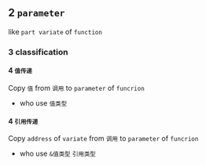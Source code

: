 ## 2 `parameter` 
like `part variate` of `function` 

### 3  classification
#### 4   `值传递` 
Copy `值` from `调用` to `parameter` of `funcrion` 

* who use
`值类型` 


#### 4   `引用传递` 
Copy `address` of `variate` from `调用` to `parameter` of `funcrion` 

* who use
`&值类型` 
`引用类型` 
